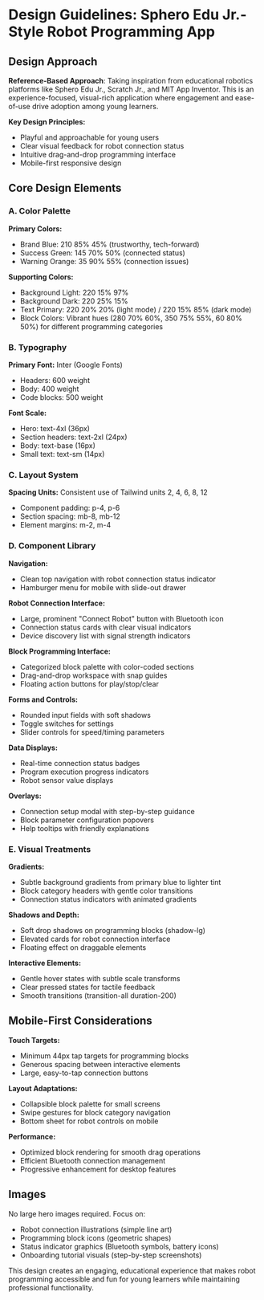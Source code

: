 # Design Guidelines: Sphero Edu Jr.-Style Robot Programming App

## Design Approach
**Reference-Based Approach**: Taking inspiration from educational robotics platforms like Sphero Edu Jr., Scratch Jr., and MIT App Inventor. This is an experience-focused, visual-rich application where engagement and ease-of-use drive adoption among young learners.

**Key Design Principles:**
- Playful and approachable for young users
- Clear visual feedback for robot connection status
- Intuitive drag-and-drop programming interface
- Mobile-first responsive design

## Core Design Elements

### A. Color Palette
**Primary Colors:**
- Brand Blue: 210 85% 45% (trustworthy, tech-forward)
- Success Green: 145 70% 50% (connected status)
- Warning Orange: 35 90% 55% (connection issues)

**Supporting Colors:**
- Background Light: 220 15% 97%
- Background Dark: 220 25% 15%
- Text Primary: 220 20% 20% (light mode) / 220 15% 85% (dark mode)
- Block Colors: Vibrant hues (280 70% 60%, 350 75% 55%, 60 80% 50%) for different programming categories

### B. Typography
**Primary Font:** Inter (Google Fonts)
- Headers: 600 weight
- Body: 400 weight
- Code blocks: 500 weight

**Font Scale:**
- Hero: text-4xl (36px)
- Section headers: text-2xl (24px)
- Body: text-base (16px)
- Small text: text-sm (14px)

### C. Layout System
**Spacing Units:** Consistent use of Tailwind units 2, 4, 6, 8, 12
- Component padding: p-4, p-6
- Section spacing: mb-8, mb-12
- Element margins: m-2, m-4

### D. Component Library

**Navigation:**
- Clean top navigation with robot connection status indicator
- Hamburger menu for mobile with slide-out drawer

**Robot Connection Interface:**
- Large, prominent "Connect Robot" button with Bluetooth icon
- Connection status cards with clear visual indicators
- Device discovery list with signal strength indicators

**Block Programming Interface:**
- Categorized block palette with color-coded sections
- Drag-and-drop workspace with snap guides
- Floating action buttons for play/stop/clear

**Forms and Controls:**
- Rounded input fields with soft shadows
- Toggle switches for settings
- Slider controls for speed/timing parameters

**Data Displays:**
- Real-time connection status badges
- Program execution progress indicators
- Robot sensor value displays

**Overlays:**
- Connection setup modal with step-by-step guidance
- Block parameter configuration popovers
- Help tooltips with friendly explanations

### E. Visual Treatments

**Gradients:**
- Subtle background gradients from primary blue to lighter tint
- Block category headers with gentle color transitions
- Connection status indicators with animated gradients

**Shadows and Depth:**
- Soft drop shadows on programming blocks (shadow-lg)
- Elevated cards for robot connection interface
- Floating effect on draggable elements

**Interactive Elements:**
- Gentle hover states with subtle scale transforms
- Clear pressed states for tactile feedback
- Smooth transitions (transition-all duration-200)

## Mobile-First Considerations

**Touch Targets:**
- Minimum 44px tap targets for programming blocks
- Generous spacing between interactive elements
- Large, easy-to-tap connection buttons

**Layout Adaptations:**
- Collapsible block palette for small screens
- Swipe gestures for block category navigation
- Bottom sheet for robot controls on mobile

**Performance:**
- Optimized block rendering for smooth drag operations
- Efficient Bluetooth connection management
- Progressive enhancement for desktop features

## Images
No large hero images required. Focus on:
- Robot connection illustrations (simple line art)
- Programming block icons (geometric shapes)
- Status indicator graphics (Bluetooth symbols, battery icons)
- Onboarding tutorial visuals (step-by-step screenshots)

This design creates an engaging, educational experience that makes robot programming accessible and fun for young learners while maintaining professional functionality.